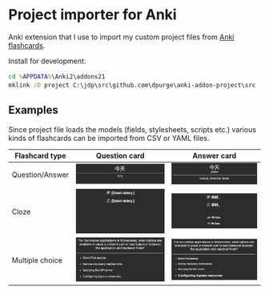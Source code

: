# Project importer for Anki

Anki extension that I use to import my custom project files from [Anki flashcards](https://github.com/dpurge/anki-flashcards).

Install for development:

```cmd
cd %APPDATA%\Anki2\addons21
mklink /D project C:\jdp\src\github.com\dpurge\anki-addon-project\src
```

## Examples

Since project file loads the models (fields, stylesheets, scripts etc.) various kinds of flashcards can be imported from CSV or YAML files.

| Flashcard type  | Question card                               | Answer card                               |
| ---             | ---                                         | ---                                       |
| Question/Answer | ![QA front](./doc/img/qa-front.png)         | ![QA back](./doc/img/qa-back.png)         |
| Cloze           | ![Cloze front](./doc/img/cloze-front.png)   | ![Cloze back](./doc/img/cloze-back.png)   |
| Multiple choice | ![Choice front](./doc/img/choice-front.png) | ![Choice back](./doc/img/choice-back.png) |
